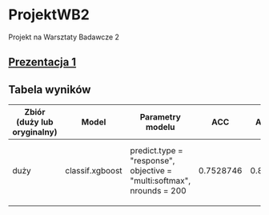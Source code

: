 # ProjektWB2
Projekt na Warsztaty Badawcze 2

## [Prezentacja 1](https://github.com/airi314/ProjektWB2/blob/master/prezentacja1/prezentacja.md)

## Tabela wyników

| Zbiór (duży lub oryginalny) | Model | Parametry modelu | ACC | AUC | Folder/plik | Autor | Krótki opis preprocessingu |
| --- | --- | --- | --- | --- | --- | --- | --- |
| duży | classif.xgboost | predict.type = "response", objective = "multi:softmax", nrounds = 200 | 0.7528746 | 0.8755 | Eucalyptus/Eucalyptus.R | Gosia | bez NA w Utitlity, lokalizacji, wartości bez sensu, sprzed 1984 r. |
| |  | |  |  |  |  |  |
